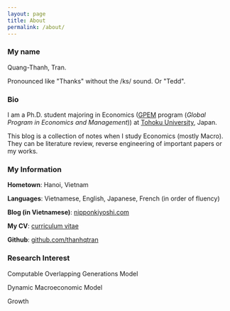 ```yaml
---
layout: page
title: About
permalink: /about/
---
```


### My name

Quang-Thanh, Tran.

Pronounced like "Thanks" without the /ks/ sound. Or "Tedd".

### Bio


I am a Ph.D. student majoring in Economics ([GPEM](https://www.econ.tohoku.ac.jp/english/page-gpem.html) program (*Global Program in Economics and Management*)) at [Tohoku University](https://www.timeshighereducation.com/world-university-rankings/tohoku-university), Japan.

This blog is a collection of notes when I study Economics (mostly Macro). They can be literature review, reverse engineering of important papers or my works.

### My Information

**Hometown**: Hanoi, Vietnam

**Languages**: Vietnamese, English, Japanese, French (in order of fluency)

**Blog (in Vietnamese)**: [nipponkiyoshi.com](https://nipponkiyoshi.com)

**My CV**: [curriculum vitae](https://thanhqtran.github.io/cv/)

**Github**: [github.com/thanhqtran](https://github.com/thanhqtran) 

### Research Interest

Computable Overlapping Generations Model

Dynamic Macroeconomic Model

Growth



